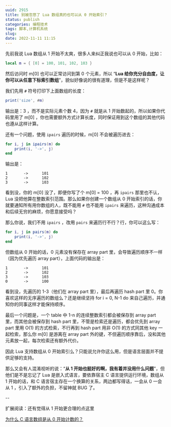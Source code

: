 ```yaml
---
uuid: 2915
title: 别被忽悠了 Lua 数组真的也可以从 0 开始索引？
status: publish
categories: 编程技术
tags: 脚本,计算机系统
slug: 
date: 2022-11-11 11:15
---
```

先前我说 Lua 数组从 1 开始不太爽，很多人来纠正我说也可以从 0 开始，比如：

```lua
local m = { [0] = 100, 101, 102, 103 }
```

然后访问时 m[0] 也可以正常访问到第 0 个元素，所以 “**Lua 给你充分自由度，让你可以从任意下标索引数组**”，貌似好像说的很有道理，但是不是这样呢？

我们先用 `#` 符号打印下上面数组的长度：

```lua
print('size', #m)
```

输出是：3 ，而不是实际元素个数 4，因为 `#` 就是从 1 开始数起的，所以如果你代码里用了 m[0] ，你也需要额外方式计算长度，同时保证用到这个数组的其他代码也遵从这样计算。

还有一个问题，使用 `ipairs` 遍历的时候，m[0] 不会被遍历进去：

```lua
for i, j in ipairs(m) do
    print(i, '->', j)
end
```

输出是：

```text
1       ->      101
2       ->      102
3       ->      103
```

看到没，你的 m[0] 没了，即便你写了个 m[0] = 100 ，再 `ipairs` 那里也不认，Lua 没把他算在整数索引范围。那么如果你创建一个数组从 0 开始索引的话，你就要通知所有用你数组的人，既不能用 `#` 也不能用 `ipairs` 来遍历，这种沟通成本和后续无穷的麻烦，你愿意接受吗？

那么你说，我们不用 `ipairs` ，改用 `pairs` 来遍历行不行？行，你可以这么写：

```lua
for i, j in pairs(m) do
    print(i, '->', j)
end
```

但数组从 0 开始的话，0 元素没有保存在 array part 里，会导致遍历顺序不一样（因为优先遍历 array part），上面代码的输出是：

```text
1       ->      101
2       ->      102
3       ->      103
0       ->      100
```

看到没，先遍历的 1-3（他们在 array part 里），最后再遍历 hash part 里 0。你喜欢这样的无序遍历的数组么？还是继续坚持 for i = 0, N-1 do 来自己遍历，并通知你的同事这样才能保持顺序。

最后一个问题是，一个 table 中 1-n 的连续整数索引都会被保存到 array part 里，而其他会被保存到 hash part 里，不管是检索还是遍历，都会优先到 array part 里用 O(1) 的方式检索，不行再到 hash part 用非 O(1) 的方式同其他 key 一起检索，那么你 m[0] 是游离在 array part 外的键，不但遍历顺序靠后，没和其他元素放一起，每次检索还有额外代价。

因此 Lua 支持数组从 0 开始索引么？只能说允许你这么用，但是语言层面并不提供足够的支持。

那么又会有人混淆视听的说：“**从 1 开始也挺好的啊，我有着并没用什么问题**”，但他们是不是忘记了 Lua 是嵌入式语言，要依靠宿主 C 语言提供运行环境，数组从 1 开始的话，和 C 语言宿主存在一个换算的关系，两边都写得话，一会从 0 一会从 1 ，引入了额外的负担，不留神就 BUG 了。



--

扩展阅读：还有觉得从 1 开始更合理的点这里

[为什么 C 语言数组是从 0 开始计数的？](https://skywind.me/blog/archives/2917)

